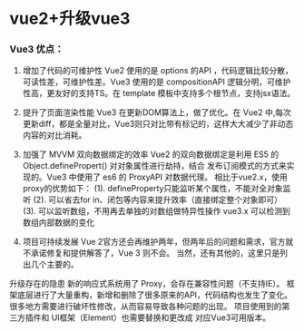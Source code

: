 # vue2+升级vue3
### Vue3 优点：
1. 增加了代码的可维护性
Vue2 使用的是 options 的API ，代码逻辑比较分散，可读性差，可维护性差。Vue3 使用的是 compositionAPI 逻辑分明，可维护性高，更友好的支持TS。在 template 模板中支持多个根节点，支持jsx语法。

2. 提升了页面渲染性能
Vue3 在更新DOM算法上，做了优化。在 Vue2 中,每次更新diff，都是全量对比，Vue3则只对比带有标记的，这样大大减少了非动态内容的对比消耗。

3. 加强了 MVVM 双向数据绑定的效率
Vue2 的双向数据绑定是利用 ES5 的 Object.definePropert() 对对象属性进行劫持，结合 发布订阅模式的方式来实现的。Vue3 中使用了 es6 的 ProxyAPI 对数据代理。
相比于vue2.x，使用proxy的优势如下：
(1). defineProperty只能监听某个属性，不能对全对象监听
(2). 可以省去for in、闭包等内容来提升效率（直接绑定整个对象即可）
(3). 可以监听数组，不用再去单独的对数组做特异性操作 vue3.x 可以检测到数组内部数据的变化
4. 项目可持续发展
Vue 2官方还会再维护两年，但两年后的问题和需求，官方就不承诺修复和提供解答了，Vue 3 则不会。
当然，还有其他的，这里只是列出几个主要的。

升级存在的隐患
新的响应式系统用了 Proxy，会存在兼容性问题（不支持IE）。
框架底层进行了大量重构，新增和删除了很多原来的API，代码结构也发生了变化。很多地方需要进行破坏性修改，从而容易导致各种问题的出现。
项目使用到的第三方插件和 UI框架（Element）也需要替换和更改成 对应Vue3可用版本。
